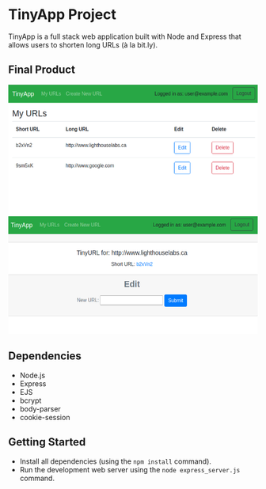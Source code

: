 # TinyApp Project

TinyApp is a full stack web application built with Node and Express that allows users to shorten long URLs (à la bit.ly).

## Final Product

!["screenshot of general URLs page"](https://github.com/kevinyang-cyen/tinyapp/blob/master/docs/urls-page.png?raw=true)
!["screenshot of individual URL page"](https://github.com/kevinyang-cyen/tinyapp/blob/master/docs/urls-id-page.PNG?raw=true)

## Dependencies

- Node.js
- Express
- EJS
- bcrypt
- body-parser
- cookie-session

## Getting Started

- Install all dependencies (using the `npm install` command).
- Run the development web server using the `node express_server.js` command.